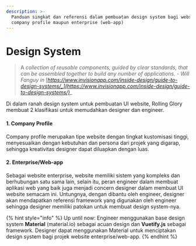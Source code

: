 ```yaml
---
description: >-
  Panduan singkat dan referensi dalam pembuatan design system bagi website
  company profile maupun enterprise (web-app)
---
```


# Design System

> A _collection of reusable components, guided by clear standards, that can be assembled together to build any number of applications. - Will Fanguy in_ [_https://www.invisionapp.com/inside-design/guide-to-design-systems/_](https://www.invisionapp.com/inside-design/guide-to-design-systems/)__

Di dalam ranah design system untuk pembuatan UI website, Rolling Glory membuat 2 klasifikasi untuk memudahkan designer dan engineer.

#### 1. Company Profile

Company profile merupakan tipe website dengan tingkat kustomisasi tinggi, menyesuaikan dengan kebutuhan dan persona dari projek yang digarap, sehingga kreativitas designer dapat diluapkan dengan luas.

#### 2. Enterprise/Web-app

Sebagai website enterprise, website memiliki sistem yang kompleks dan berhubungan satu sama lain, selain itu, peran engineer dalam membuat aplikasi web yang baik juga menjadi concern designer dalam membuat UI website semacam ini. Untungnya, dengan dibantu oleh engineer, designer akan mendapatkan referensi framework yang digunakan oleh engineer sehingga designer memiliki patokan untuk membuat design system-nya.

{% hint style="info" %}
Up until now: Engineer menggunakan base design system **Material** (material.io) sebagai acuan design dan **Vuetify.js** sebagai framework. Designer dapat menggunakan Material untuk menciptakan design system bagi projek website enterprise/web-app.
{% endhint %}
